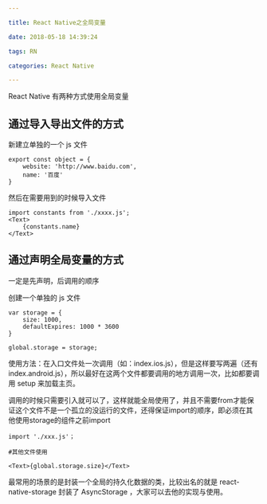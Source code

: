 ```yaml
---

title: React Native之全局变量

date: 2018-05-18 14:39:24

tags: RN

categories: React Native

---
```


React Native 有两种方式使用全局变量

## 通过导入导出文件的方式

新建立单独的一个 js 文件

```
export const object = {
	website: 'http://www.baidu.com',
	name: '百度'
}
```

然后在需要用到的时候导入文件

```
import constants from './xxxx.js';
<Text>
	{constants.name}
</Text>
```

## 通过声明全局变量的方式

一定是先声明，后调用的顺序

创建一个单独的 js 文件

```
var storage = {
	size: 1000,
	defaultExpires: 1000 * 3600
}

global.storage = storage;
```

使用方法：在入口文件处一次调用（如：index.ios.js），但是这样要写两遍（还有 index.android.js），所以最好在这两个文件都要调用的地方调用一次，比如都要调用 setup 来加载主页。

调用的时候只需要引入就可以了，这样就能全局使用了，并且不需要from才能保证这个文件不是一个孤立的没运行的文件，还得保证import的顺序，即必须在其他使用storage的组件之前import

```
import './xxx.js'；

#其他文件使用

<Text>{global.storage.size}</Text>

```

最常用的场景的是封装一个全局的持久化数据的类，比较出名的就是 react-native-storage 封装了 AsyncStorage ，大家可以去他的实现与使用。

